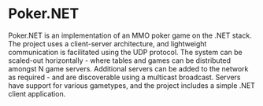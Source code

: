 # Poker.NET

Poker.NET is an implementation of an MMO poker game on the .NET stack. The project uses a client-server architecture, and lightweight communication is facilitated using the UDP protocol. The system can be scaled-out horizontally - where tables and games can be distributed amongst N game servers. Additional servers can be added to the network as required - and are discoverable using a multicast broadcast. Servers have support for various gametypes, and the project includes a simple .NET client application.